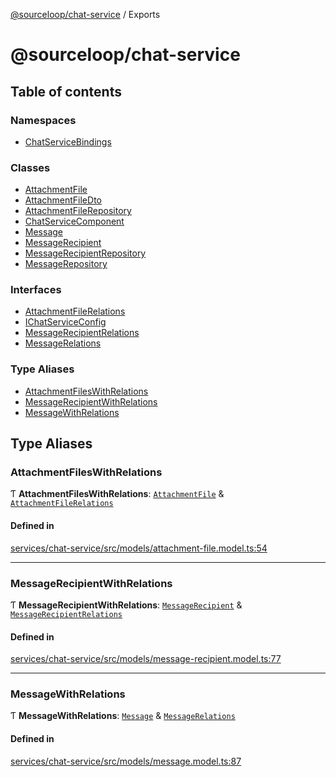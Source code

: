 [@sourceloop/chat-service](README.md) / Exports

# @sourceloop/chat-service

## Table of contents

### Namespaces

- [ChatServiceBindings](modules/ChatServiceBindings.md)

### Classes

- [AttachmentFile](classes/AttachmentFile.md)
- [AttachmentFileDto](classes/AttachmentFileDto.md)
- [AttachmentFileRepository](classes/AttachmentFileRepository.md)
- [ChatServiceComponent](classes/ChatServiceComponent.md)
- [Message](classes/Message.md)
- [MessageRecipient](classes/MessageRecipient.md)
- [MessageRecipientRepository](classes/MessageRecipientRepository.md)
- [MessageRepository](classes/MessageRepository.md)

### Interfaces

- [AttachmentFileRelations](interfaces/AttachmentFileRelations.md)
- [IChatServiceConfig](interfaces/IChatServiceConfig.md)
- [MessageRecipientRelations](interfaces/MessageRecipientRelations.md)
- [MessageRelations](interfaces/MessageRelations.md)

### Type Aliases

- [AttachmentFilesWithRelations](modules.md#attachmentfileswithrelations)
- [MessageRecipientWithRelations](modules.md#messagerecipientwithrelations)
- [MessageWithRelations](modules.md#messagewithrelations)

## Type Aliases

### AttachmentFilesWithRelations

Ƭ **AttachmentFilesWithRelations**: [`AttachmentFile`](classes/AttachmentFile.md) & [`AttachmentFileRelations`](interfaces/AttachmentFileRelations.md)

#### Defined in

[services/chat-service/src/models/attachment-file.model.ts:54](https://github.com/sourcefuse/loopback4-microservice-catalog/blob/bc2553587/services/chat-service/src/models/attachment-file.model.ts#L54)

___

### MessageRecipientWithRelations

Ƭ **MessageRecipientWithRelations**: [`MessageRecipient`](classes/MessageRecipient.md) & [`MessageRecipientRelations`](interfaces/MessageRecipientRelations.md)

#### Defined in

[services/chat-service/src/models/message-recipient.model.ts:77](https://github.com/sourcefuse/loopback4-microservice-catalog/blob/bc2553587/services/chat-service/src/models/message-recipient.model.ts#L77)

___

### MessageWithRelations

Ƭ **MessageWithRelations**: [`Message`](classes/Message.md) & [`MessageRelations`](interfaces/MessageRelations.md)

#### Defined in

[services/chat-service/src/models/message.model.ts:87](https://github.com/sourcefuse/loopback4-microservice-catalog/blob/bc2553587/services/chat-service/src/models/message.model.ts#L87)
